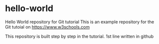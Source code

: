 # hello-world
Hello World repository for Git tutorial
This is an example repository for the Git tutoial on https://www.w3schools.com

This repository is built step by step in the tutorial.
1st line written in github
